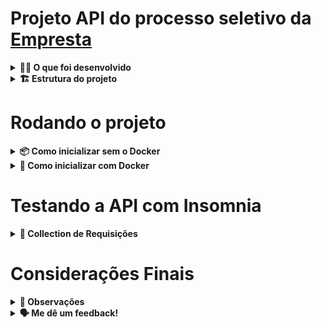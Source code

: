 # Projeto API do processo seletivo da [Empresta](https://empresta.com.br)

<details>
<summary><strong>👨‍💻 O que foi desenvolvido</strong></summary><br />

Este projeto é uma API Laravel que simula operações com dados persistidos em arquivos JSON. Não há banco de dados envolvido.

O objetivo foi criar uma API RESTful funcional, utilizando uma estrutura organizada (Controller -> Service), garantindo organização e legibilidade, e que roda facilmente via Docker.

</details>

<details>
<summary><strong>🏗️ Estrutura do projeto</strong></summary><br />

O projeto segue uma estrutura de camadas, mesmo sem banco de dados, e está dividido da seguinte forma:

- **app/Http/Controllers**: Responsável por lidar com as requisições HTTP.
- **app/Services**: Contém a lógica de negócio.
- **app/Data**: Responsável por armazenar os arquivos JSON.
- **routes/api.php**: Define as rotas da API.

</details>

# Rodando o projeto

<details>
  <summary><strong>📦 Como inicializar sem o Docker</strong></summary><br />

Inicie o servidor de desenvolvimento:

```bash
php artisan serve
```

</details>

<details>
  <summary><strong>🐳 Como inicializar com Docker</strong></summary><br />

Suba o contêiner:

```bash
docker compose up
```

O Laravel já estará rodando no modo de desenvolvimento.

</details>

# Testando a API com Insomnia

<details>
  <summary><strong>🧪 Collection de Requisições</strong></summary><br />

Enviei por email o arquivo contendo a collection do [Insomnia](https://insomnia.rest/), com todas as requisições necessárias para testar a API.

Cada rota presente na API está representada na collection, e todas as funcionalidades possuem testes associados para garantir que estão retornando o comportamento esperado.

</details>

# Considerações Finais

<details>
  <summary><strong>📝 Observações</strong></summary><br />

- Nenhum banco de dados foi utilizado. As informações usadas vem dos arquivos `.json`.
- A estrutura do projeto permite fácil migração para um banco real, caso necessário no futuro.
- Utilizei uma imagem do [bitnami](https://hub.docker.com/r/bitnami/laravel), simplificando a configuração do ambiente.

</details>

<details>
  <summary><strong>🗣 Me dê um feedback!</strong></summary><br />

Se tiver sugestões, dúvidas ou quiser apenas trocar uma ideia, estou à disposição!

📬 Email: `mateus.mfr10@gmail.com`

</details>